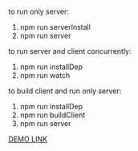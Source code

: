 to run only server:

1. npm run serverInstall
2. npm run server


to run server and client concurrently:

1. npm run installDep
2. npm run watch


to build client and run only server:

1. npm run installDep
2. npm run buildClient
3. npm run server


[DEMO LINK](https://dev-it-express-react.onrender.com/)
